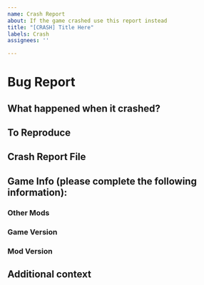 ```yaml
---
name: Crash Report
about: If the game crashed use this report instead
title: "[CRASH] Title Here"
labels: Crash
assignees: ''

---
```


# Bug Report
<!-- NOTE: Check if this crash as been reported already before submitting a report, if you do not know how to check if crash reports are the same, just post it again and we will take care of it -->

## What happened when it crashed?
<!-- Did the game close itself? Did the Crash Report window appeared? Did it show an error and went back to the main menu? -->

## To Reproduce
<!-- Steps to reproduce the behavior:

1. Go to '...'
2. Click on '...'
3. Scroll down to '...'
4. See error 
-->

## Crash Report File
<!-- Most crashes generate a report, you should be able to find one in *GameFolder*/Crashes. If one is not available there for the date and time of the crash, just tell us here that a report was not generated. -->

## Game Info (please complete the following information):
### Other Mods
<!-- Provide information about any mod you might have installed (and also the Mod Loaders you are using) -->

### Game Version
<!-- e.g. 1.0, 1.1a, etc. (We need the number, things like latest version is not valid) -->

### Mod Version
<!-- e.g. 0.1, 1.2, etc. (We need the number, things like latest version is not valid) -->

## Additional context
<!-- Add any other context about the problem here. -->
